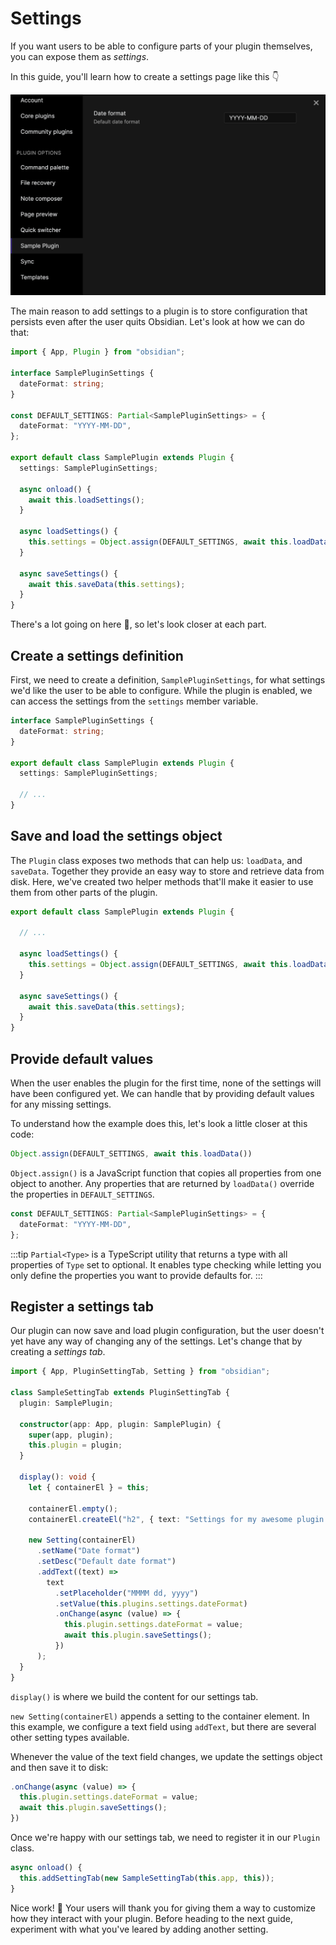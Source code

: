 # Settings

If you want users to be able to configure parts of your plugin themselves, you can expose them as _settings_.

In this guide, you'll learn how to create a settings page like this 👇

![Settings](./../static/img/settings.png)

The main reason to add settings to a plugin is to store configuration that persists even after the user quits Obsidian. Let's look at how we can do that:

```ts title="main.ts"
import { App, Plugin } from "obsidian";

interface SamplePluginSettings {
  dateFormat: string;
}

const DEFAULT_SETTINGS: Partial<SamplePluginSettings> = {
  dateFormat: "YYYY-MM-DD",
};

export default class SamplePlugin extends Plugin {
  settings: SamplePluginSettings;

  async onload() {
    await this.loadSettings();
  }

  async loadSettings() {
    this.settings = Object.assign(DEFAULT_SETTINGS, await this.loadData());
  }

  async saveSettings() {
    await this.saveData(this.settings);
  }
}
```

There's a lot going on here 🤯, so let's look closer at each part.

## Create a settings definition

First, we need to create a definition, `SamplePluginSettings`, for what settings we'd like the user to be able to configure. While the plugin is enabled, we can access the settings from the `settings` member variable.

```ts
interface SamplePluginSettings {
  dateFormat: string;
}

export default class SamplePlugin extends Plugin {
  settings: SamplePluginSettings;

  // ...
}
```

## Save and load the settings object

The `Plugin` class exposes two methods that can help us: `loadData`, and `saveData`. Together they provide an easy way to store and retrieve data from disk. Here, we've created two helper methods that'll make it easier to use them from other parts of the plugin.

```ts
export default class SamplePlugin extends Plugin {

  // ...

  async loadSettings() {
    this.settings = Object.assign(DEFAULT_SETTINGS, await this.loadData());
  }

  async saveSettings() {
    await this.saveData(this.settings);
  }
}
```

## Provide default values

When the user enables the plugin for the first time, none of the settings will have been configured yet. We can handle that by providing default values for any missing settings.

To understand how the example does this, let's look a little closer at this code:

```ts
Object.assign(DEFAULT_SETTINGS, await this.loadData())
```

`Object.assign()` is a JavaScript function that copies all properties from one object to another. Any properties that are returned by `loadData()` override the properties in `DEFAULT_SETTINGS`.

```ts
const DEFAULT_SETTINGS: Partial<SamplePluginSettings> = {
  dateFormat: "YYYY-MM-DD",
};
```

:::tip
`Partial<Type>` is a TypeScript utility that returns a type with all properties of `Type` set to optional. It enables type checking while letting you only define the properties you want to provide defaults for.
:::

## Register a settings tab

Our plugin can now save and load plugin configuration, but the user doesn't yet have any way of changing any of the settings. Let's change that by creating a _settings tab_.

```ts title="main.ts"
import { App, PluginSettingTab, Setting } from "obsidian";

class SampleSettingTab extends PluginSettingTab {
  plugin: SamplePlugin;

  constructor(app: App, plugin: SamplePlugin) {
    super(app, plugin);
    this.plugin = plugin;
  }

  display(): void {
    let { containerEl } = this;

    containerEl.empty();
    containerEl.createEl("h2", { text: "Settings for my awesome plugin." });

    new Setting(containerEl)
      .setName("Date format")
      .setDesc("Default date format")
      .addText((text) =>
        text
          .setPlaceholder("MMMM dd, yyyy")
          .setValue(this.plugins.settings.dateFormat)
          .onChange(async (value) => {
            this.plugin.settings.dateFormat = value;
            await this.plugin.saveSettings();
          })
      );
  }
}
```

`display()` is where we build the content for our settings tab.

`new Setting(containerEl)` appends a setting to the container element. In this example, we configure a text field using `addText`, but there are several other setting types available.

Whenever the value of the text field changes, we update the settings object and then save it to disk:

```ts {2,3}
.onChange(async (value) => {
  this.plugin.settings.dateFormat = value;
  await this.plugin.saveSettings();
})
```

Once we're happy with our settings tab, we need to register it in our `Plugin` class.

```ts
async onload() {
  this.addSettingTab(new SampleSettingTab(this.app, this));
}
```

Nice work! 💪 Your users will thank you for giving them a way to customize how they interact with your plugin. Before heading to the next guide, experiment with what you've leared by adding another setting.
